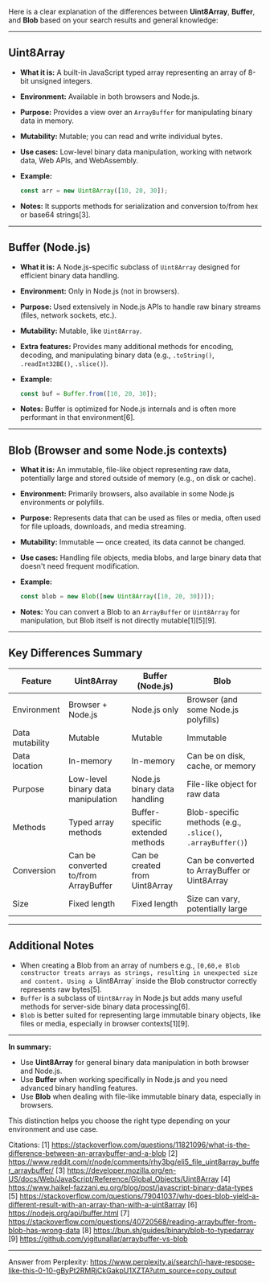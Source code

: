 Here is a clear explanation of the differences between **Uint8Array**, **Buffer**, and **Blob** based on your search results
and general knowledge:

---

## Uint8Array

- **What it is:** A built-in JavaScript typed array representing an array of 8-bit unsigned integers.
- **Environment:** Available in both browsers and Node.js.
- **Purpose:** Provides a view over an `ArrayBuffer` for manipulating binary data in memory.
- **Mutability:** Mutable; you can read and write individual bytes.
- **Use cases:** Low-level binary data manipulation, working with network data, Web APIs, and WebAssembly.
- **Example:**

  ```js
  const arr = new Uint8Array([10, 20, 30]);
  ```

- **Notes:** It supports methods for serialization and conversion to/from hex or base64 strings[3].

---

## Buffer (Node.js)

- **What it is:** A Node.js-specific subclass of `Uint8Array` designed for efficient binary data handling.
- **Environment:** Only in Node.js (not in browsers).
- **Purpose:** Used extensively in Node.js APIs to handle raw binary streams (files, network sockets, etc.).
- **Mutability:** Mutable, like `Uint8Array`.
- **Extra features:** Provides many additional methods for encoding, decoding, and manipulating binary data (e.g.,
  `.toString()`, `.readInt32BE()`, `.slice()`).
- **Example:**

  ```js
  const buf = Buffer.from([10, 20, 30]);
  ```

- **Notes:** Buffer is optimized for Node.js internals and is often more performant in that environment[6].

---

## Blob (Browser and some Node.js contexts)

- **What it is:** An immutable, file-like object representing raw data, potentially large and stored outside of memory (e.g.,
  on disk or cache).
- **Environment:** Primarily browsers, also available in some Node.js environments or polyfills.
- **Purpose:** Represents data that can be used as files or media, often used for file uploads, downloads, and media
  streaming.
- **Mutability:** Immutable — once created, its data cannot be changed.
- **Use cases:** Handling file objects, media blobs, and large binary data that doesn't need frequent modification.
- **Example:**

  ```js
  const blob = new Blob([new Uint8Array([10, 20, 30])]);
  ```

- **Notes:** You can convert a Blob to an `ArrayBuffer` or `Uint8Array` for manipulation, but Blob itself is not directly
  mutable[1][5][9].

---

## Key Differences Summary

| Feature         | Uint8Array                           | Buffer (Node.js)                 | Blob                                                       |
| --------------- | ------------------------------------ | -------------------------------- | ---------------------------------------------------------- |
| Environment     | Browser + Node.js                    | Node.js only                     | Browser (and some Node.js polyfills)                       |
| Data mutability | Mutable                              | Mutable                          | Immutable                                                  |
| Data location   | In-memory                            | In-memory                        | Can be on disk, cache, or memory                           |
| Purpose         | Low-level binary data manipulation   | Node.js binary data handling     | File-like object for raw data                              |
| Methods         | Typed array methods                  | Buffer-specific extended methods | Blob-specific methods (e.g., `.slice()`, `.arrayBuffer()`) |
| Conversion      | Can be converted to/from ArrayBuffer | Can be created from Uint8Array   | Can be converted to ArrayBuffer or Uint8Array              |
| Size            | Fixed length                         | Fixed length                     | Size can vary, potentially large                           |

---

## Additional Notes

- When creating a Blob from an array of numbers e.g.,
  `[0,60,e Blob constructor treats arrays as strings, resulting in unexpected size and content. Using a `Uint8Array` inside
  the Blob constructor correctly represents raw bytes[5].
- `Buffer` is a subclass of `Uint8Array` in Node.js but adds many useful methods for server-side binary data processing[6].
- `Blob` is better suited for representing large immutable binary objects, like files or media, especially in browser
  contexts[1][9].

---

**In summary:**

- Use **Uint8Array** for general binary data manipulation in both browser and Node.js.
- Use **Buffer** when working specifically in Node.js and you need advanced binary handling features.
- Use **Blob** when dealing with file-like immutable binary data, especially in browsers.

This distinction helps you choose the right type depending on your environment and use case.

Citations: [1] https://stackoverflow.com/questions/11821096/what-is-the-difference-between-an-arraybuffer-and-a-blob [2]
https://www.reddit.com/r/node/comments/rhy3bg/eli5_file_uint8array_buffer_arraybuffer/ [3]
https://developer.mozilla.org/en-US/docs/Web/JavaScript/Reference/Global_Objects/Uint8Array [4]
https://www.haikel-fazzani.eu.org/blog/post/javascript-binary-data-types [5]
https://stackoverflow.com/questions/79041037/why-does-blob-yield-a-different-result-with-an-array-than-with-a-uint8array [6]
https://nodejs.org/api/buffer.html [7]
https://stackoverflow.com/questions/40720568/reading-arraybuffer-from-blob-has-wrong-data [8]
https://bun.sh/guides/binary/blob-to-typedarray [9] https://github.com/yigitunallar/arraybuffer-vs-blob

---

Answer from Perplexity:
https://www.perplexity.ai/search/i-have-respose-like-this-0-10-gByPt2RMRjCkGakpU1XZTA?utm_source=copy_output
